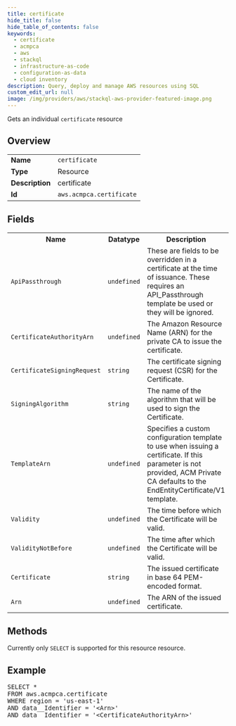 ```yaml
---
title: certificate
hide_title: false
hide_table_of_contents: false
keywords:
  - certificate
  - acmpca
  - aws
  - stackql
  - infrastructure-as-code
  - configuration-as-data
  - cloud inventory
description: Query, deploy and manage AWS resources using SQL
custom_edit_url: null
image: /img/providers/aws/stackql-aws-provider-featured-image.png
---
```

Gets an individual <code>certificate</code> resource

## Overview
<table><tbody>
<tr><td><b>Name</b></td><td><code>certificate</code></td></tr>
<tr><td><b>Type</b></td><td>Resource</td></tr>
<tr><td><b>Description</b></td><td>certificate</td></tr>
<tr><td><b>Id</b></td><td><code>aws.acmpca.certificate</code></td></tr>
</tbody></table>

## Fields
<table><tbody>
<tr><th>Name</th><th>Datatype</th><th>Description</th></tr>
<tr><td><code>ApiPassthrough</code></td><td><code>undefined</code></td><td>These are fields to be overridden in a certificate at the time of issuance. These requires an API_Passthrough template be used or they will be ignored.</td></tr>
<tr><td><code>CertificateAuthorityArn</code></td><td><code>undefined</code></td><td>The Amazon Resource Name (ARN) for the private CA to issue the certificate.</td></tr>
<tr><td><code>CertificateSigningRequest</code></td><td><code>string</code></td><td>The certificate signing request (CSR) for the Certificate.</td></tr>
<tr><td><code>SigningAlgorithm</code></td><td><code>string</code></td><td>The name of the algorithm that will be used to sign the Certificate.</td></tr>
<tr><td><code>TemplateArn</code></td><td><code>undefined</code></td><td>Specifies a custom configuration template to use when issuing a certificate. If this parameter is not provided, ACM Private CA defaults to the EndEntityCertificate&#x2F;V1 template.</td></tr>
<tr><td><code>Validity</code></td><td><code>undefined</code></td><td>The time before which the Certificate will be valid.</td></tr>
<tr><td><code>ValidityNotBefore</code></td><td><code>undefined</code></td><td>The time after which the Certificate will be valid.</td></tr>
<tr><td><code>Certificate</code></td><td><code>string</code></td><td>The issued certificate in base 64 PEM-encoded format.</td></tr>
<tr><td><code>Arn</code></td><td><code>undefined</code></td><td>The ARN of the issued certificate.</td></tr>

</tbody></table>

## Methods
Currently only <code>SELECT</code> is supported for this resource resource.

## Example
<pre>
SELECT *<br/>FROM aws.acmpca.certificate<br/>WHERE region = 'us-east-1'<br/>AND data__Identifier = '&lt;Arn&gt;'<br/>AND data__Identifier = '&lt;CertificateAuthorityArn&gt;'
</pre>
